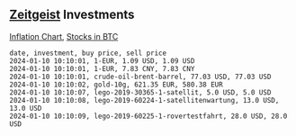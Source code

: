 ## [Zeitgeist](index.html) Investments

[Inflation Chart](https://inflationchart.com),
[Stocks in BTC](https://stonksinbtc.xyz/)

```
date, investment, buy price, sell price
2024-01-10 10:10:01, 1-EUR, 1.09 USD, 1.09 USD
2024-01-10 10:10:01, 1-EUR, 7.83 CNY, 7.83 CNY
2024-01-10 10:10:01, crude-oil-brent-barrel, 77.03 USD, 77.03 USD
2024-01-10 10:10:02, gold-10g, 621.35 EUR, 580.38 EUR
2024-01-10 10:10:07, lego-2019-30365-1-satellit, 5.0 USD, 5.0 USD
2024-01-10 10:10:08, lego-2019-60224-1-satellitenwartung, 13.0 USD, 13.0 USD
2024-01-10 10:10:09, lego-2019-60225-1-rovertestfahrt, 28.0 USD, 28.0 USD
```
